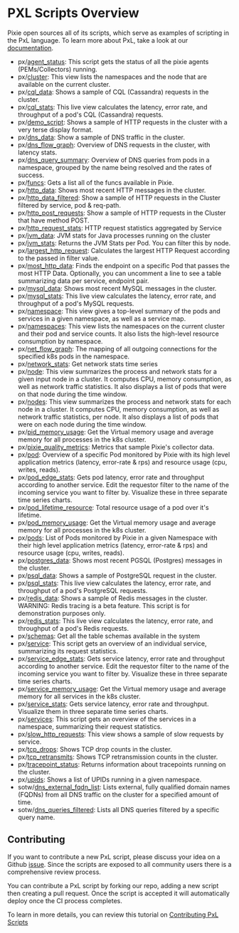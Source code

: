 
<!-- The text in this file is automatically generated by the update_readme.py script. -->
# PXL Scripts Overview

Pixie open sources all of its scripts, which serve as examples of scripting in the PxL language. To learn more about PxL, take a look at our [documentation](https://docs.pixielabs.ai/pxl).
- px/[agent_status](https://github.com/pixie-labs/pixie/tree/main/pxl_scripts/px/agent_status): This script gets the status of all the pixie agents (PEMs/Collectors) running.
- px/[cluster](https://github.com/pixie-labs/pixie/tree/main/pxl_scripts/px/cluster): This view lists the namespaces and the node that are available on the current cluster.
- px/[cql_data](https://github.com/pixie-labs/pixie/tree/main/pxl_scripts/px/cql_data): Shows a sample of CQL (Cassandra) requests in the cluster.
- px/[cql_stats](https://github.com/pixie-labs/pixie/tree/main/pxl_scripts/px/cql_stats): This live view calculates the latency, error rate, and throughput of a pod's CQL (Cassandra) requests.
- px/[demo_script](https://github.com/pixie-labs/pixie/tree/main/pxl_scripts/px/demo_script): Shows a sample of HTTP requests in the cluster with a very terse display format.
- px/[dns_data](https://github.com/pixie-labs/pixie/tree/main/pxl_scripts/px/dns_data): Show a sample of DNS traffic in the cluster.
- px/[dns_flow_graph](https://github.com/pixie-labs/pixie/tree/main/pxl_scripts/px/dns_flow_graph): Overview of DNS requests in the cluster, with latency stats.
- px/[dns_query_summary](https://github.com/pixie-labs/pixie/tree/main/pxl_scripts/px/dns_query_summary): Overview of DNS queries from pods in a namespace, grouped by the name being resolved and the rates of success.
- px/[funcs](https://github.com/pixie-labs/pixie/tree/main/pxl_scripts/px/funcs): Gets a list all of the funcs available in Pixie.
- px/[http_data](https://github.com/pixie-labs/pixie/tree/main/pxl_scripts/px/http_data): Shows most recent HTTP messages in the cluster.
- px/[http_data_filtered](https://github.com/pixie-labs/pixie/tree/main/pxl_scripts/px/http_data_filtered): Show a sample of HTTP requests in the Cluster filtered by service, pod & req-path.
- px/[http_post_requests](https://github.com/pixie-labs/pixie/tree/main/pxl_scripts/px/http_post_requests): Show a sample of HTTP requests in the Cluster that have method POST.
- px/[http_request_stats](https://github.com/pixie-labs/pixie/tree/main/pxl_scripts/px/http_request_stats): HTTP request statistics aggregated by Service
- px/[jvm_data](https://github.com/pixie-labs/pixie/tree/main/pxl_scripts/px/jvm_data): JVM stats for Java processes running on the cluster
- px/[jvm_stats](https://github.com/pixie-labs/pixie/tree/main/pxl_scripts/px/jvm_stats): Returns the JVM Stats per Pod. You can filter this by node.
- px/[largest_http_request](https://github.com/pixie-labs/pixie/tree/main/pxl_scripts/px/largest_http_request): Calculates the largest HTTP Request according to the passed in filter value.
- px/[most_http_data](https://github.com/pixie-labs/pixie/tree/main/pxl_scripts/px/most_http_data): Finds the endpoint on a specific Pod that passes the most HTTP Data. Optionally, you can uncomment a line to see a table summarizing data per service, endpoint pair.
- px/[mysql_data](https://github.com/pixie-labs/pixie/tree/main/pxl_scripts/px/mysql_data): Shows most recent MySQL messages in the cluster.
- px/[mysql_stats](https://github.com/pixie-labs/pixie/tree/main/pxl_scripts/px/mysql_stats): This live view calculates the latency, error rate, and throughput of a pod's MySQL requests.
- px/[namespace](https://github.com/pixie-labs/pixie/tree/main/pxl_scripts/px/namespace): This view gives a top-level summary of the pods and services in a given namespace, as well as a service map.
- px/[namespaces](https://github.com/pixie-labs/pixie/tree/main/pxl_scripts/px/namespaces): This view lists the namespaces on the current cluster and their pod and service counts. It also lists the high-level resource consumption by namespace.
- px/[net_flow_graph](https://github.com/pixie-labs/pixie/tree/main/pxl_scripts/px/net_flow_graph): The mapping of all outgoing connections for the specified k8s pods in the namespace.
- px/[network_stats](https://github.com/pixie-labs/pixie/tree/main/pxl_scripts/px/network_stats): Get network stats time series
- px/[node](https://github.com/pixie-labs/pixie/tree/main/pxl_scripts/px/node): This view summarizes the process and network stats for a given input node in a cluster. It computes CPU, memory consumption, as well as network traffic statistics. It also displays a list of pods that were on that node during the time window.
- px/[nodes](https://github.com/pixie-labs/pixie/tree/main/pxl_scripts/px/nodes): This view summarizes the process and network stats for each node in a cluster. It computes CPU, memory consumption, as well as network traffic statistics, per node. It also displays a list of pods that were on each node during the time window.
- px/[pid_memory_usage](https://github.com/pixie-labs/pixie/tree/main/pxl_scripts/px/pid_memory_usage): Get the Virtual memory usage and average memory for all processes in the k8s cluster.
- px/[pixie_quality_metrics](https://github.com/pixie-labs/pixie/tree/main/pxl_scripts/px/pixie_quality_metrics): Metrics that sample Pixie's collector data.
- px/[pod](https://github.com/pixie-labs/pixie/tree/main/pxl_scripts/px/pod): Overview of a specific Pod monitored by Pixie with its high level application metrics (latency, error-rate & rps) and resource usage (cpu, writes, reads).
- px/[pod_edge_stats](https://github.com/pixie-labs/pixie/tree/main/pxl_scripts/px/pod_edge_stats): Gets pod latency, error rate and throughput according to another service. Edit the requestor filter to the name of the incoming service you want to filter by.
Visualize these in three separate time series charts.
- px/[pod_lifetime_resource](https://github.com/pixie-labs/pixie/tree/main/pxl_scripts/px/pod_lifetime_resource): Total resource usage of a pod over it's lifetime.
- px/[pod_memory_usage](https://github.com/pixie-labs/pixie/tree/main/pxl_scripts/px/pod_memory_usage): Get the Virtual memory usage and average memory for all processes in the k8s cluster.
- px/[pods](https://github.com/pixie-labs/pixie/tree/main/pxl_scripts/px/pods): List of Pods monitored by Pixie in a given Namespace with their high level application metrics (latency, error-rate & rps) and resource usage (cpu, writes, reads).
- px/[postgres_data](https://github.com/pixie-labs/pixie/tree/main/pxl_scripts/px/postgres_data): Shows most recent PGSQL (Postgres) messages in the cluster.
- px/[psql_data](https://github.com/pixie-labs/pixie/tree/main/pxl_scripts/px/psql_data): Shows a sample of PostgreSQL request in the cluster.
- px/[psql_stats](https://github.com/pixie-labs/pixie/tree/main/pxl_scripts/px/psql_stats): This live view calculates the latency, error rate, and throughput of a pod's PostgreSQL requests.
- px/[redis_data](https://github.com/pixie-labs/pixie/tree/main/pxl_scripts/px/redis_data): Shows a sample of Redis messages in the cluster. WARNING: Redis tracing is a beta feature. This script is for demonstration purposes only.
- px/[redis_stats](https://github.com/pixie-labs/pixie/tree/main/pxl_scripts/px/redis_stats): This live view calculates the latency, error rate, and throughput of a pod's Redis requests.
- px/[schemas](https://github.com/pixie-labs/pixie/tree/main/pxl_scripts/px/schemas): Get all the table schemas available in the system
- px/[service](https://github.com/pixie-labs/pixie/tree/main/pxl_scripts/px/service): This script gets an overview of an individual service, summarizing its request statistics.
- px/[service_edge_stats](https://github.com/pixie-labs/pixie/tree/main/pxl_scripts/px/service_edge_stats): Gets service latency, error rate and throughput according to another service. Edit the requestor filter to the name of the incoming service you want to filter by.
Visualize these in three separate time series charts.
- px/[service_memory_usage](https://github.com/pixie-labs/pixie/tree/main/pxl_scripts/px/service_memory_usage): Get the Virtual memory usage and average memory for all services in the k8s cluster.
- px/[service_stats](https://github.com/pixie-labs/pixie/tree/main/pxl_scripts/px/service_stats): Gets service latency, error rate and throughput. Visualize them in three separate time series charts.
- px/[services](https://github.com/pixie-labs/pixie/tree/main/pxl_scripts/px/services): This script gets an overview of the services in a namespace, summarizing their request statistics.
- px/[slow_http_requests](https://github.com/pixie-labs/pixie/tree/main/pxl_scripts/px/slow_http_requests): This view shows a sample of slow requests by service.
- px/[tcp_drops](https://github.com/pixie-labs/pixie/tree/main/pxl_scripts/px/tcp_drops): Shows TCP drop counts in the cluster.
- px/[tcp_retransmits](https://github.com/pixie-labs/pixie/tree/main/pxl_scripts/px/tcp_retransmits): Shows TCP retransmission counts in the cluster.
- px/[tracepoint_status](https://github.com/pixie-labs/pixie/tree/main/pxl_scripts/px/tracepoint_status): Returns information about tracepoints running on the cluster.
- px/[upids](https://github.com/pixie-labs/pixie/tree/main/pxl_scripts/px/upids): Shows a list of UPIDs running in a given namespace.
- sotw/[dns_external_fqdn_list](https://github.com/pixie-labs/pixie/tree/main/pxl_scripts/sotw/dns_external_fqdn_list): Lists external, fully qualified domain names (FQDNs) from all DNS traffic on the cluster for a specified amount of time.
- sotw/[dns_queries_filtered](https://github.com/pixie-labs/pixie/tree/main/pxl_scripts/sotw/dns_queries_filtered): Lists all DNS queries filtered by a specific query name.


## Contributing

If you want to contribute a new PxL script, please discuss your idea on a Github [issue](https://github.com/pixie-labs/pixie/issues). Since the scripts are exposed to all community users there is a comprehensive review process.

You can contribute a PxL script by forking our repo, adding a new script then creating a pull request. Once the script is accepted it will automatically deploy once the CI process completes.

To learn in more details, you can review this tutorial on [Contributing PxL Scripts](https://docs.pixielabs.ai/using-pixie/scripts/contributing-pxl-scripts/)
